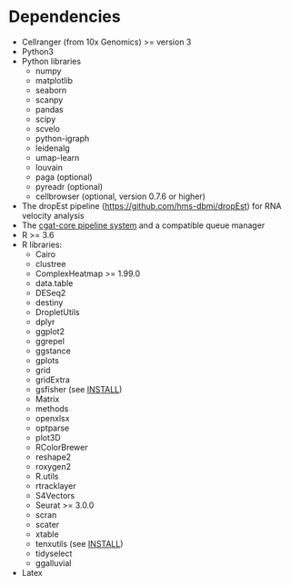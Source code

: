 # Dependencies

* Cellranger (from 10x Genomics) >= version 3
* Python3
* Python libraries
  * numpy
  * matplotlib
  * seaborn
  * scanpy
  * pandas
  * scipy
  * scvelo
  * python-igraph
  * leidenalg
  * umap-learn
  * louvain
  * paga (optional)
  * pyreadr (optional)
  * cellbrowser (optional, version 0.7.6 or higher)
* The dropEst pipeline (https://github.com/hms-dbmi/dropEst) for RNA velocity analysis
* The [cgat-core pipeline system](https://github.com/cgat-developers/cgat-core/) and a compatible queue manager
* R >= 3.6
* R libraries:
  * Cairo
  * clustree
  * ComplexHeatmap >= 1.99.0
  * data.table
  * DESeq2
  * destiny
  * DropletUtils
  * dplyr
  * ggplot2
  * ggrepel
  * ggstance
  * gplots
  * grid
  * gridExtra
  * gsfisher (see [INSTALL](INSTALL.md))
  * Matrix
  * methods
  * openxlsx
  * optparse
  * plot3D
  * RColorBrewer
  * reshape2
  * roxygen2
  * R.utils
  * rtracklayer
  * S4Vectors
  * Seurat >= 3.0.0
  * scran
  * scater
  * xtable
  * tenxutils (see [INSTALL](INSTALL.md))
  * tidyselect
  * ggalluvial
* Latex
